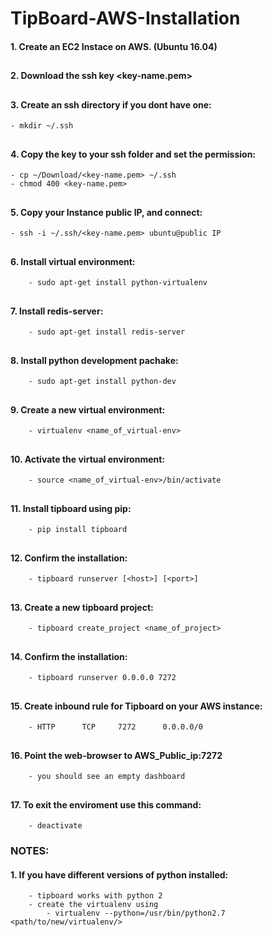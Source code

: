 # TipBoard-AWS-Installation

#### 1. Create an EC2 Instace on AWS. (Ubuntu 16.04)
##

#### 2. Download the ssh key <key-name.pem>
##

#### 3. Create an ssh directory if you dont have one:
	- mkdir ~/.ssh
##

#### 4. Copy the key to your ssh folder and set the permission:
	- cp ~/Download/<key-name.pem> ~/.ssh
	- chmod 400 <key-name.pem>
##

#### 5. Copy your Instance public IP, and connect:
	- ssh -i ~/.ssh/<key-name.pem> ubuntu@public IP
##

#### 6. Install virtual environment:
		- sudo apt-get install python-virtualenv
##

#### 7. Install redis-server:
		- sudo apt-get install redis-server
##		
		
#### 8. Install python development pachake:
    	- sudo apt-get install python-dev
##
				
#### 9. Create a new virtual environment:
    	- virtualenv <name_of_virtual-env>
##
		
#### 10. Activate the virtual environment:
    	- source <name_of_virtual-env>/bin/activate
##

#### 11. Install tipboard using pip:
		- pip install tipboard
##

#### 12. Confirm the installation: 	
		- tipboard runserver [<host>] [<port>]
##

#### 13. Create a new tipboard project:
		- tipboard create_project <name_of_project>
##

#### 14. Confirm the installation: 	
		- tipboard runserver 0.0.0.0 7272
##		

#### 15. Create inbound rule for Tipboard on your AWS instance:
		- HTTP      TCP     7272      0.0.0.0/0
##

#### 16. Point the web-browser to AWS_Public_ip:7272
		- you should see an empty dashboard
##

#### 17. To exit the enviroment use this command:
		- deactivate
		
### NOTES:
#### 1. If you have different versions of python installed:
		- tipboard works with python 2
		- create the virtualenv using 
			- virtualenv --python=/usr/bin/python2.7 <path/to/new/virtualenv/>